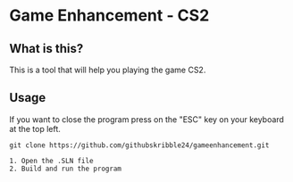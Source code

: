 # Game Enhancement - CS2

## What is this?
This is a tool that will help you playing the game CS2.

## Usage
If you want to close the program press on the "ESC" key on your keyboard at the top left.

```
git clone https://github.com/githubskribble24/gameenhancement.git

1. Open the .SLN file
2. Build and run the program
```
